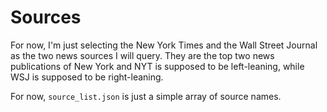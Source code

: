 # Sources

For now, I'm just selecting the New York Times and the Wall Street Journal as the two news sources I will query. They are the top two news publications of New York and NYT is supposed to be left-leaning, while WSJ is supposed to be right-leaning.

For now, `source_list.json` is just a simple array of source names.
